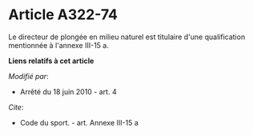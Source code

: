 # Article A322-74

Le directeur de plongée en milieu naturel est titulaire d'une qualification mentionnée à l'annexe III-15 a.

**Liens relatifs à cet article**

_Modifié par_:

  - Arrêté du 18 juin 2010 - art. 4

_Cite_:

  - Code du sport. - art. Annexe III-15 a
